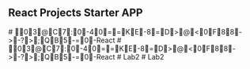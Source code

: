 ## React Projects Starter APP
#   03@C7:0- 40==KE- 8=D>@<0F88- >- ?>;QB5- =0- R e a c t  
 #   03@C7:0- 40==KE- 8=D>@<0F88- >- ?>;QB5- =0- R e a c t  
 #   L a b 2  
 #   L a b 2  
 